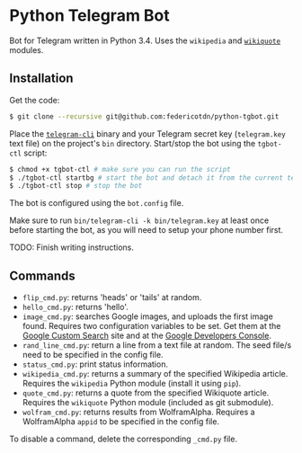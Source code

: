 # Python Telegram Bot

Bot for Telegram written in Python 3.4.  Uses the `wikipedia` and [`wikiquote`](https://github.com/federicotdn/python-wikiquotes) modules.

## Installation

Get the code:

```bash
$ git clone --recursive git@github.com:federicotdn/python-tgbot.git
```

Place the [`telegram-cli`](https://github.com/vysheng/tg) binary and your Telegram secret key (`telegram.key` text file) on the project's `bin` directory.  Start/stop the bot using the `tgbot-ctl` script:

```bash
$ chmod +x tgbot-ctl # make sure you can run the script
$ ./tgbot-ctl startbg # start the bot and detach it from the current terminal, 'start' will start the bot normally
$ ./tgbot-ctl stop # stop the bot
```

The bot is configured using the `bot.config` file.

Make sure to run `bin/telegram-cli -k bin/telegram.key` at least once before starting the bot, as you will need to setup your phone number first.

TODO: Finish writing instructions.

## Commands

- `flip_cmd.py`: returns 'heads' or 'tails' at random.
- `hello_cmd.py`: returns 'hello'.
- `image_cmd.py`: searches Google images, and uploads the first image found.  Requires two configuration variables to be set.  Get them at the [Google Custom Search](https://www.google.com/cse/all) site and at the [Google Developers Console](https://console.developers.google.com).
- `rand_line_cmd.py`: return a line from a text file at random.  The seed file/s need to be specified in the config file.
- `status_cmd.py`: print status information.
- `wikipedia_cmd.py`: returns a summary of the specified Wikipedia article.  Requires the `wikipedia` Python module (install it using `pip`).
- `quote_cmd.py`: returns a quote from the specified Wikiquote article.   Requires the `wikiquote` Python module (included as git submodule).
- `wolfram_cmd.py`: returns results from WolframAlpha.  Requires a WolframAlpha `appid` to be specified in the config file.

To disable a command, delete the corresponding `_cmd.py` file.
